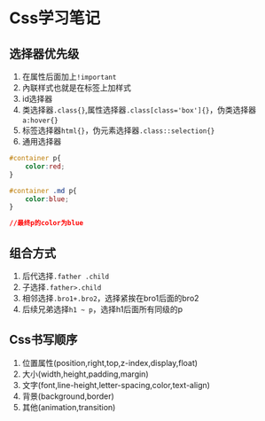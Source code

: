 # Css学习笔记

## 选择器优先级

1. 在属性后面加上`!important`
2. 內联样式也就是在标签上加样式
3. id选择器
4. 类选择器`.class{}`,属性选择器`.class[class='box']{}`，伪类选择器`a:hover{}`
5. 标签选择器`html{}`，伪元素选择器`.class::selection{}`
6. 通用选择器

```css
#container p{
    color:red;
}

#container .md p{
    color:blue;
}

//最终p的color为blue
```

## 组合方式

1. 后代选择`.father .child`
2. 子选择`.father>.child`
3. 相邻选择`.bro1+.bro2`，选择紧挨在bro1后面的bro2
4. 后续兄弟选择`h1 ~ p`，选择h1后面所有同级的p

## Css书写顺序

1. 位置属性(position,right,top,z-index,display,float)
2. 大小(width,height,padding,margin)
3. 文字(font,line-height,letter-spacing,color,text-align)
4. 背景(background,border)
5. 其他(animation,transition)

